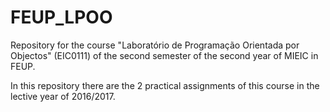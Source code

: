 # FEUP_LPOO
Repository for the course "Laboratório de Programação Orientada por Objectos" (EIC0111) of the second semester of the second year of MIEIC in FEUP.

In this repository there are the 2 practical assignments of this course in the lective year of 2016/2017.
